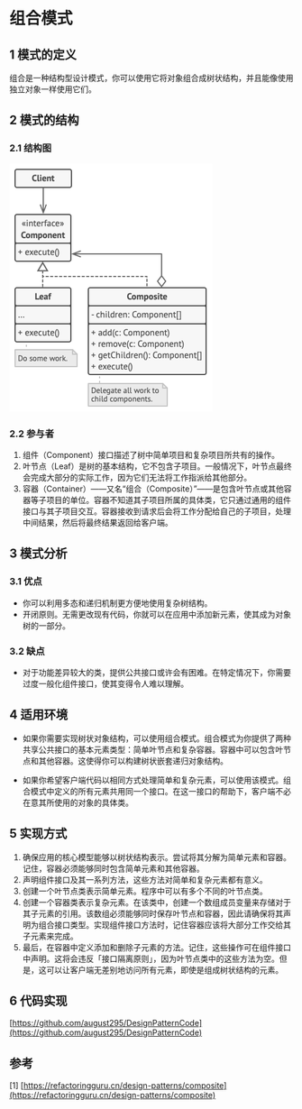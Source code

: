 # 组合模式



## 1 模式的定义

组合是一种结构型设计模式，你可以使用它将对象组合成树状结构，并且能像使用独立对象一样使用它们。



## 2 模式的结构

### 2.1 结构图

![](composite.assets/Composite.png)

### 2.2 参与者

1. 组件（Component）接口描述了树中简单项目和复杂项目所共有的操作。
2. 叶节点（Leaf）是树的基本结构，它不包含子项目。一般情况下，叶节点最终会完成大部分的实际工作，因为它们无法将工作指派给其他部分。
3. 容器（Container）——又名“组合（Composite）”——是包含叶节点或其他容器等子项目的单位。容器不知道其子项目所属的具体类，它只通过通用的组件接口与其子项目交互。容器接收到请求后会将工作分配给自己的子项目，处理中间结果，然后将最终结果返回给客户端。



## 3 模式分析

### 3.1 优点

- 你可以利用多态和递归机制更方便地使用复杂树结构。
- 开闭原则。无需更改现有代码，你就可以在应用中添加新元素，使其成为对象树的一部分。

### 3.2 缺点

- 对于功能差异较大的类，提供公共接口或许会有困难。在特定情况下，你需要过度一般化组件接口，使其变得令人难以理解。



## 4 适用环境

- 如果你需要实现树状对象结构，可以使用组合模式。组合模式为你提供了两种共享公共接口的基本元素类型：简单叶节点和复杂容器。容器中可以包含叶节点和其他容器。这使得你可以构建树状嵌套递归对象结构。

- 如果你希望客户端代码以相同方式处理简单和复杂元素，可以使用该模式。组合模式中定义的所有元素共用同一个接口。在这一接口的帮助下，客户端不必在意其所使用的对象的具体类。



## 5 实现方式

1. 确保应用的核心模型能够以树状结构表示。尝试将其分解为简单元素和容器。记住，容器必须能够同时包含简单元素和其他容器。
2. 声明组件接口及其一系列方法，这些方法对简单和复杂元素都有意义。
3. 创建一个叶节点类表示简单元素。程序中可以有多个不同的叶节点类。
4. 创建一个容器类表示复杂元素。在该类中，创建一个数组成员变量来存储对于其子元素的引用。该数组必须能够同时保存叶节点和容器，因此请确保将其声明为组合接口类型。实现组件接口方法时，记住容器应该将大部分工作交给其子元素来完成。
5. 最后，在容器中定义添加和删除子元素的方法。记住，这些操作可在组件接口中声明。这将会违反「接口隔离原则」，因为叶节点类中的这些方法为空。但是，这可以让客户端无差别地访问所有元素，即使是组成树状结构的元素。



## 6 代码实现

[https://github.com/august295/DesignPatternCode](https://github.com/august295/DesignPatternCode)



## 参考

[1] [https://refactoringguru.cn/design-patterns/composite](https://refactoringguru.cn/design-patterns/composite)
